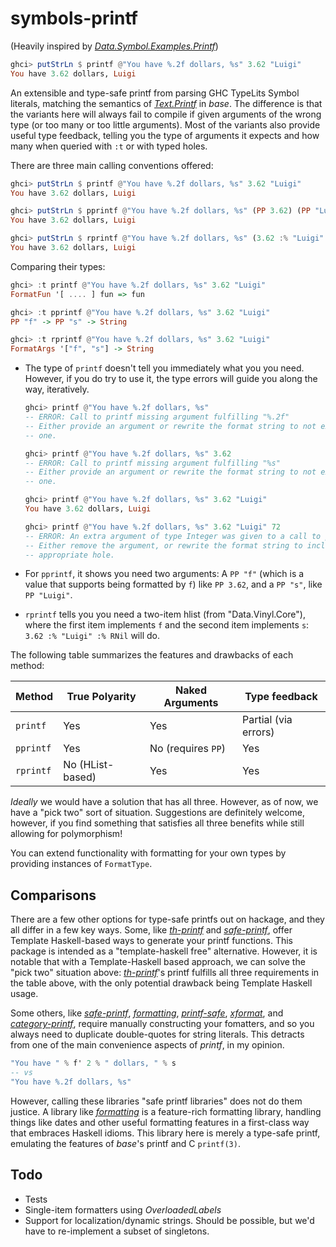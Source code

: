 # symbols-printf

(Heavily inspired by *[Data.Symbol.Examples.Printf][symbols]*)

[symbols]: https://hackage.haskell.org/package/symbols-0.3.0.0/docs/Data-Symbol-Examples-Printf.html

```haskell
ghci> putStrLn $ printf @"You have %.2f dollars, %s" 3.62 "Luigi"
You have 3.62 dollars, Luigi
```

An extensible and type-safe printf from parsing GHC TypeLits Symbol literals,
matching the semantics of *[Text.Printf][]* in *base*.  The difference is that
the variants here will always fail to compile if given arguments of the wrong
type (or too many or too little arguments). Most of the variants also provide
useful type feedback, telling you the type of arguments it expects and how many
when queried with `:t` or with typed holes.

[Text.Printf]: https://hackage.haskell.org/package/base/docs/Text-Printf.html

There are three main calling conventions offered:

```haskell
ghci> putStrLn $ printf @"You have %.2f dollars, %s" 3.62 "Luigi"
You have 3.62 dollars, Luigi

ghci> putStrLn $ pprintf @"You have %.2f dollars, %s" (PP 3.62) (PP "Luigi")
You have 3.62 dollars, Luigi

ghci> putStrLn $ rprintf @"You have %.2f dollars, %s" (3.62 :% "Luigi" :% RNil)
You have 3.62 dollars, Luigi
```

Comparing their types:

```haskell
ghci> :t printf @"You have %.2f dollars, %s" 3.62 "Luigi"
FormatFun '[ .... ] fun => fun

ghci> :t pprintf @"You have %.2f dollars, %s" 3.62 "Luigi"
PP "f" -> PP "s" -> String

ghci> :t rprintf @"You have %.2f dollars, %s" 3.62 "Luigi"
FormatArgs '["f", "s"] -> String
```

*   The type of `printf` doesn't tell you immediately what you
    you need.  However, if you do try to use it, the type errors will guide you
    along the way, iteratively.

    ```haskell
    ghci> printf @"You have %.2f dollars, %s"
    -- ERROR: Call to printf missing argument fulfilling "%.2f"
    -- Either provide an argument or rewrite the format string to not expect
    -- one.

    ghci> printf @"You have %.2f dollars, %s" 3.62
    -- ERROR: Call to printf missing argument fulfilling "%s"
    -- Either provide an argument or rewrite the format string to not expect
    -- one.

    ghci> printf @"You have %.2f dollars, %s" 3.62 "Luigi"
    You have 3.62 dollars, Luigi

    ghci> printf @"You have %.2f dollars, %s" 3.62 "Luigi" 72
    -- ERROR: An extra argument of type Integer was given to a call to printf
    -- Either remove the argument, or rewrite the format string to include the
    -- appropriate hole.
    ```
*   For `pprintf`, it shows you need two arguments: A `PP "f"` (which is a
    value that supports being formatted by `f`) like `PP 3.62`, and a `PP "s"`,
    like `PP "Luigi"`.
*   `rprintf` tells you you need a two-item hlist (from "Data.Vinyl.Core"),
    where the first item implements `f` and the second item implements `s`:
    `3.62 :% "Luigi" :% RNil` will do.

The following table summarizes the features and drawbacks of each
method:

| Method    | True Polyarity   | Naked Arguments    | Type feedback        |
| --------- | ---------------- | ------------------ | -------------------- |
| `printf`  | Yes              | Yes                | Partial (via errors) |
| `pprintf` | Yes              | No (requires `PP`) | Yes                  |
| `rprintf` | No (HList-based) | Yes                | Yes                  |

*Ideally* we would have a solution that has all three.  However, as of now, we
have a "pick two" sort of situation.  Suggestions are definitely welcome,
however, if you find something that satisfies all three benefits while still
allowing for polymorphism!

You can extend functionality with formatting for your own types by providing
instances of `FormatType`.

## Comparisons

There are a few other options for type-safe printfs out on hackage, and they
all differ in a few key ways.  Some, like *[th-printf][]* and
*[safe-printf][]*, offer Template Haskell-based ways to generate your printf
functions.  This package is intended as a "template-haskell free" alternative.
However, it is notable that with a Template-Haskell based approach, we can
solve the "pick two" situation above: *[th-printf][]*'s printf fulfills all
three requirements in the table above, with the only potential drawback being
Template Haskell usage.

Some others, like *[safe-printf][]*, *[formatting][]*, *[printf-safe][]*,
*[xformat][]*, and *[category-printf][]*, require manually constructing your
fomatters, and so you always need to duplicate double-quotes for string
literals.  This detracts from one of the main convenience aspects of *printf*,
in my opinion.

```haskell
"You have " % f' 2 % " dollars, " % s
-- vs
"You have %.2f dollars, %s"
```

However, calling these libraries "safe printf libraries" does not do them
justice.  A library like *[formatting][]* is a feature-rich formatting library,
handling things like dates and other useful formatting features in a
first-class way that embraces Haskell idioms.  This library here is merely a
type-safe printf, emulating the features of *base*'s printf and C `printf(3)`.

[th-printf]: https://hackage.haskell.org/package/th-printf
[safe-printf]: https://hackage.haskell.org/package/safe-printf
[formatting]: https://hackage.haskell.org/package/formatting
[printf-safe]: https://hackage.haskell.org/package/printf-safe
[xformat]: https://hackage.haskell.org/package/xformat
[category-printf]: https://hackage.haskell.org/package/category-printf

## Todo

*   Tests
*   Single-item formatters using *OverloadedLabels*
*   Support for localization/dynamic strings.  Should be possible, but we'd
    have to re-implement a subset of singletons.
